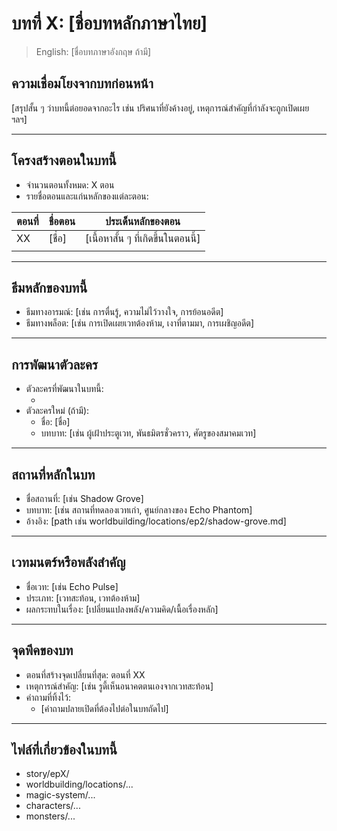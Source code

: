 # บทที่ X: [ชื่อบทหลักภาษาไทย]
> English: [ชื่อบทภาษาอังกฤษ ถ้ามี]

## ความเชื่อมโยงจากบทก่อนหน้า
[สรุปสั้น ๆ ว่าบทนี้ต่อยอดจากอะไร เช่น ปริศนาที่ยังค้างอยู่, เหตุการณ์สำคัญที่กำลังจะถูกเปิดเผย ฯลฯ]

---

## โครงสร้างตอนในบทนี้
- จำนวนตอนทั้งหมด: X ตอน
- รายชื่อตอนและแก่นหลักของแต่ละตอน:

| ตอนที่ | ชื่อตอน                        | ประเด็นหลักของตอน                                |
|--------|----------------------------------|---------------------------------------------------|
| XX     | [ชื่อ]                          | [เนื้อหาสั้น ๆ ที่เกิดขึ้นในตอนนี้]              |
|        |                                  |                                                   |

---

## ธีมหลักของบทนี้
- ธีมทางอารมณ์: [เช่น การตื่นรู้, ความไม่ไว้วางใจ, การย้อนอดีต]
- ธีมทางพล็อต: [เช่น การเปิดเผยเวทต้องห้าม, เงาที่ตามมา, การเผชิญอดีต]

---

## การพัฒนาตัวละคร
- ตัวละครที่พัฒนาในบทนี้:
  - [ชื่อตัวละคร]: [คำอธิบายการเปลี่ยนแปลงทางจิตใจหรือพลัง]
- ตัวละครใหม่ (ถ้ามี):
  - ชื่อ: [ชื่อ]
  - บทบาท: [เช่น ผู้เฝ้าประตูเวท, พันธมิตรชั่วคราว, ศัตรูของสมาคมเวท]

---

## สถานที่หลักในบท
- ชื่อสถานที่: [เช่น Shadow Grove]
- บทบาท: [เช่น สถานที่ทดลองเวทเก่า, ศูนย์กลางของ Echo Phantom]
- อ้างอิง: [path เช่น worldbuilding/locations/ep2/shadow-grove.md]

---

## เวทมนตร์หรือพลังสำคัญ
- ชื่อเวท: [เช่น Echo Pulse]
- ประเภท: [เวทสะท้อน, เวทต้องห้าม]
- ผลกระทบในเรื่อง: [เปลี่ยนแปลงพลัง/ความคิด/เนื้อเรื่องหลัก]

---

## จุดพีคของบท
- ตอนที่สร้างจุดเปลี่ยนที่สุด: ตอนที่ XX
- เหตุการณ์สำคัญ: [เช่น รูดี้เห็นอนาคตตนเองจากเวทสะท้อน]
- คำถามที่ทิ้งไว้:
  - [คำถามปลายเปิดที่ต้องไปต่อในบทถัดไป]

---

## ไฟล์ที่เกี่ยวข้องในบทนี้
- story/epX/
- worldbuilding/locations/...
- magic-system/...
- characters/...
- monsters/...
